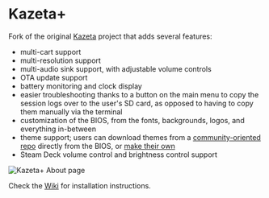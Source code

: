 # Kazeta+
Fork of the original [Kazeta](https://github.com/kazetaos/kazeta) project that adds several features:
- multi-cart support
- multi-resolution support
- multi-audio sink support, with adjustable volume controls
- OTA update support
- battery monitoring and clock display
- easier troubleshooting thanks to a button on the main menu to copy the session logs over to the user's SD card, as opposed to having to copy them manually via the terminal
- customization of the BIOS, from the fonts, backgrounds, logos, and everything in-between
- theme support; users can download themes from a [community-oriented repo](https://github.com/the-outcaster/kazeta-plus-themes) directly from the BIOS, or [make their own](https://github.com/the-outcaster/kazeta-plus-theme-creator)
- Steam Deck volume control and brightness control support

![Kazeta+ About page](https://i.imgur.com/kQiAVvc.png)

Check the [Wiki](https://github.com/the-outcaster/kazeta-plus/wiki/Installation) for installation instructions.
